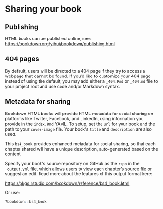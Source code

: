 # Sharing your book

## Publishing

HTML books can be published online, see: https://bookdown.org/yihui/bookdown/publishing.html

## 404 pages

By default, users will be directed to a 404 page if they try to access a webpage that cannot be found. If you'd like to customize your 404 page instead of using the default, you may add either a `_404.Rmd` or `_404.md` file to your project root and use code and/or Markdown syntax.

## Metadata for sharing

Bookdown HTML books will provide HTML metadata for social sharing on platforms like Twitter, Facebook, and LinkedIn, using information you provide in the `index.Rmd` YAML. To setup, set the `url` for your book and the path to your `cover-image` file. Your book's `title` and `description` are also used.


This `bs4_book` provides enhanced metadata for social sharing, so that each chapter shared will have a unique description, auto-generated based on the content.

Specify your book's source repository on GitHub as the `repo` in the `_output.yml` file, which allows users to view each chapter's source file or suggest an edit. Read more about the features of this output format here:

https://pkgs.rstudio.com/bookdown/reference/bs4_book.html

Or use:


``` r
?bookdown::bs4_book
```



